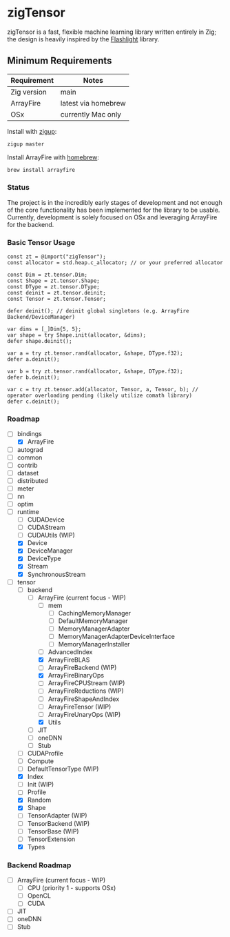 # zigTensor

zigTensor is a fast, flexible machine learning library written entirely in Zig;
the design is heavily inspired by the [Flashlight](https://github.com/flashlight/flashlight)
library.

## Minimum Requirements

| Requirement | Notes               |
| ----------- | ------------------- |
| Zig version | main                |
| ArrayFire   | latest via homebrew |
| OSx         | currently Mac only  |

Install with [zigup](https://github.com/marler8997/zigup):

```bash
zigup master
```

Install ArrayFire with [homebrew](https://formulae.brew.sh/formula/arrayfire#default):

```bash
brew install arrayfire
```

### Status

The project is in the incredibly early stages of development and not enough of the core
functionality has been implemented for the library to be usable. Currently, development
is solely focused on OSx and leveraging ArrayFire for the backend.

### Basic Tensor Usage

```zig
const zt = @import("zigTensor");
const allocator = std.heap.c_allocator; // or your preferred allocator

const Dim = zt.tensor.Dim;
const Shape = zt.tensor.Shape;
const DType = zt.tensor.DType;
const deinit = zt.tensor.deinit;
const Tensor = zt.tensor.Tensor;

defer deinit(); // deinit global singletons (e.g. ArrayFire Backend/DeviceManager)

var dims = [_]Dim{5, 5};
var shape = try Shape.init(allocator, &dims);
defer shape.deinit();

var a = try zt.tensor.rand(allocator, &shape, DType.f32);
defer a.deinit();

var b = try zt.tensor.rand(allocator, &shape, DType.f32);
defer b.deinit();

var c = try zt.tensor.add(allocator, Tensor, a, Tensor, b); // operator overloading pending (likely utilize comath library)
defer c.deinit();
```

### Roadmap

- [ ] bindings
  - [x] ArrayFire
- [ ] autograd
- [ ] common
- [ ] contrib
- [ ] dataset
- [ ] distributed
- [ ] meter
- [ ] nn
- [ ] optim
- [ ] runtime
  - [ ] CUDADevice
  - [ ] CUDAStream
  - [ ] CUDAUtils (WIP)
  - [x] Device
  - [x] DeviceManager
  - [x] DeviceType
  - [x] Stream
  - [x] SynchronousStream
- [ ] tensor
  - [ ] backend
    - [ ] ArrayFire (current focus - WIP)
      - [ ] mem
        - [ ] CachingMemoryManager
        - [ ] DefaultMemoryManager
        - [ ] MemoryManagerAdapter
        - [ ] MemoryManagerAdapterDeviceInterface
        - [ ] MemoryManagerInstaller
      - [ ] AdvancedIndex
      - [x] ArrayFireBLAS
      - [ ] ArrayFireBackend (WIP)
      - [x] ArrayFireBinaryOps
      - [ ] ArrayFireCPUStream (WIP)
      - [ ] ArrayFireReductions (WIP)
      - [ ] ArrayFireShapeAndIndex
      - [ ] ArrayFireTensor (WIP)
      - [ ] ArrayFireUnaryOps (WIP)
      - [x] Utils
    - [ ] JIT
    - [ ] oneDNN
    - [ ] Stub
  - [ ] CUDAProfile
  - [ ] Compute
  - [ ] DefaultTensorType (WIP)
  - [x] Index
  - [ ] Init (WIP)
  - [ ] Profile
  - [x] Random
  - [x] Shape
  - [ ] TensorAdapter (WIP)
  - [ ] TensorBackend (WIP)
  - [ ] TensorBase (WIP)
  - [ ] TensorExtension
  - [x] Types

### Backend Roadmap

- [ ] ArrayFire (current focus - WIP)
  - [ ] CPU (priority 1 - supports OSx)
  - [ ] OpenCL
  - [ ] CUDA
- [ ] JIT
- [ ] oneDNN
- [ ] Stub

